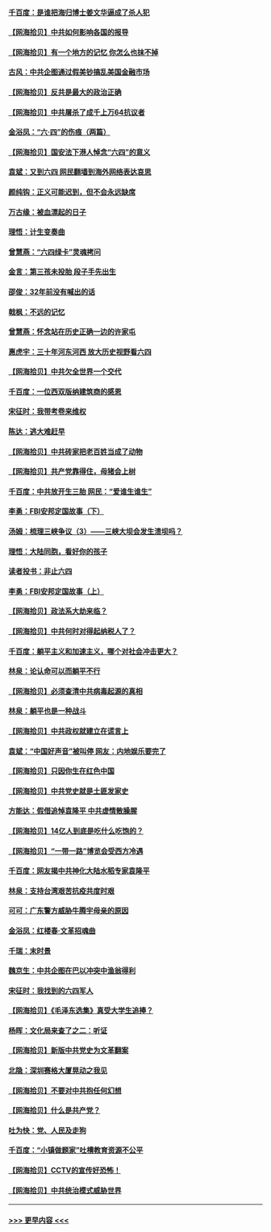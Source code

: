 #### [千百度：是谁把海归博士姜文华逼成了杀人犯](../pages/nsc993/n13015218.md?t=06120101) 
#### [【网海拾贝】中共如何影响各国的报导](../pages/nsc993/n13012599.md?t=06120101) 
#### [【网海拾贝】有一个地方的记忆 你怎么也抹不掉](../pages/nsc993/n13009802.md?t=06120101) 
#### [古风：中共企图通过假美钞搞乱美国金融市场](../pages/nsc993/n13009626.md?t=06120101) 
#### [【网海拾贝】反共是最大的政治正确](../pages/nsc993/n13007051.md?t=06120101) 
#### [【网海拾贝】中共屠杀了成千上万64抗议者](../pages/nsc993/n13002713.md?t=06120101) 
#### [金浴凤：“六·四”的伤痕（两篇）](../pages/nsc993/n13001719.md?t=06120101) 
#### [【网海拾贝】国安法下港人悼念“六四”的意义](../pages/nsc993/n13001039.md?t=06120101) 
#### [袁斌：又到六四 网民翻墙到海外网络表达哀思](../pages/nsc993/n13000995.md?t=06120101) 
#### [颜纯钩：正义可能迟到，但不会永远缺席](../pages/nsc993/n13000920.md?t=06120101) 
#### [万古缘：被血漂起的日子](../pages/nsc993/n13000914.md?t=06120101) 
#### [理悟：计生变奏曲](../pages/nsc993/n13000414.md?t=06120101) 
#### [曾慧燕：“六四绿卡”灵魂拷问](../pages/nsc993/n13000277.md?t=06120101) 
#### [金言：第三孩未投胎 段子手先出生](../pages/nsc993/n13000215.md?t=06120101) 
#### [邵俊：32年前没有喊出的话](../pages/nsc993/n13000181.md?t=06120101) 
#### [戟枫：不远的记忆](../pages/nsc993/n13000121.md?t=06120101) 
#### [曾慧燕：怀念站在历史正确一边的许家屯](../pages/nsc993/n13000073.md?t=06120101) 
#### [惠虎宇：三十年河东河西 放大历史视野看六四](../pages/nsc993/n13000018.md?t=06120101) 
#### [【网海拾贝】中共欠全世界一个交代](../pages/nsc993/n12998706.md?t=06120101) 
#### [千百度：一位西双版纳建筑商的感恩](../pages/nsc993/n12998487.md?t=06120101) 
#### [宋征时：我带考卷来维权](../pages/nsc993/n12994088.md?t=06120101) 
#### [陈达：逃大难赶早](../pages/nsc993/n12993569.md?t=06120101) 
#### [【网海拾贝】中共砖家把老百姓当成了动物](../pages/nsc993/n12993483.md?t=06120101) 
#### [【网海拾贝】共产党靠得住，母猪会上树](../pages/nsc993/n12990730.md?t=06120101) 
#### [千百度：中共放开生三胎 网民：“爱谁生谁生”](../pages/nsc993/n12990644.md?t=06120101) 
#### [李勇：FBI安邦定国故事（下）](../pages/nsc993/n12987854.md?t=06120101) 
#### [汤姆：梳理三峡争议（3）——三峡大坝会发生溃坝吗？](../pages/nsc993/n12989806.md?t=06120101) 
#### [理悟：大陆同胞，看好你的孩子](../pages/nsc993/n12989778.md?t=06120101) 
#### [读者投书：非止六四](../pages/nsc993/n12989673.md?t=06120101) 
#### [李勇：FBI安邦定国故事（上）](../pages/nsc993/n12987749.md?t=06120101) 
#### [【网海拾贝】政法系大劫来临？](../pages/nsc993/n12987596.md?t=06120101) 
#### [【网海拾贝】中共何时对得起纳税人了？](../pages/nsc993/n12985578.md?t=06120101) 
#### [千百度：躺平主义和加速主义，哪个对社会冲击更大？](../pages/nsc993/n12985512.md?t=06120101) 
#### [林泉：论认命可以而躺平不行](../pages/nsc993/n12985505.md?t=06120101) 
#### [【网海拾贝】必须查清中共病毒起源的真相](../pages/nsc993/n12984276.md?t=06120101) 
#### [林泉：躺平也是一种战斗](../pages/nsc993/n12984194.md?t=06120101) 
#### [【网海拾贝】中共政权就建立在谎言上](../pages/nsc993/n12981880.md?t=06120101) 
#### [袁斌：“中国好声音”被叫停 网友：内地娱乐要完了](../pages/nsc993/n12981826.md?t=06120101) 
#### [【网海拾贝】只因你生在红色中国](../pages/nsc993/n12979096.md?t=06120101) 
#### [【网海拾贝】中共党史就是土匪发家史](../pages/nsc993/n12976478.md?t=06120101) 
#### [方能达：假借追悼袁隆平 中共虚情散臊腥](../pages/nsc993/n12976396.md?t=06120101) 
#### [【网海拾贝】14亿人到底是吃什么吃饱的？](../pages/nsc993/n12974125.md?t=06120101) 
#### [【网海拾贝】“一带一路”博览会受西方冷遇](../pages/nsc993/n12971787.md?t=06120101) 
#### [千百度：网友揭中共神化大陆水稻专家袁隆平](../pages/nsc993/n12971733.md?t=06120101) 
#### [林泉：支持台湾艰苦抗疫共度时艰](../pages/nsc993/n12971350.md?t=06120101) 
#### [可可：广东警方威胁牛腾宇母亲的原因](../pages/nsc993/n12971100.md?t=06120101) 
#### [金浴凤：红楼春·文革招魂曲](../pages/nsc993/n12970354.md?t=06120101) 
#### [千瑞：末时景](../pages/nsc993/n12970337.md?t=06120101) 
#### [魏京生：中共企图在巴以冲突中渔翁得利](../pages/nsc993/n12970286.md?t=06120101) 
#### [宋征时：我找到的六四军人](../pages/nsc993/n12970213.md?t=06120101) 
#### [【网海拾贝】《毛泽东选集》真受大学生追捧？](../pages/nsc993/n12968779.md?t=06120101) 
#### [杨晖：文化局来查了之二：听证](../pages/nsc993/n12966528.md?t=06120101) 
#### [【网海拾贝】新版中共党史为文革翻案](../pages/nsc993/n12967526.md?t=06120101) 
#### [北隐：深圳赛格大厦晃动之我见](../pages/nsc993/n12967393.md?t=06120101) 
#### [【网海拾贝】不要对中共抱任何幻想](../pages/nsc993/n12965222.md?t=06120101) 
#### [【网海拾贝】什么是共产党？](../pages/nsc993/n12962781.md?t=06120101) 
#### [吐为快：党、人民及走狗](../pages/nsc993/n12962747.md?t=06120101) 
#### [千百度：“小镇做题家”吐槽教育资源不公平](../pages/nsc993/n12962705.md?t=06120101) 
#### [【网海拾贝】CCTV的宣传好恐怖！](../pages/nsc993/n12959984.md?t=06120101) 
#### [【网海拾贝】中共统治模式威胁世界](../pages/nsc993/n12957622.md?t=06120101) 

----
#### [ >>> 更早内容 <<< ](../indexes/nsc993-earlier.md)

